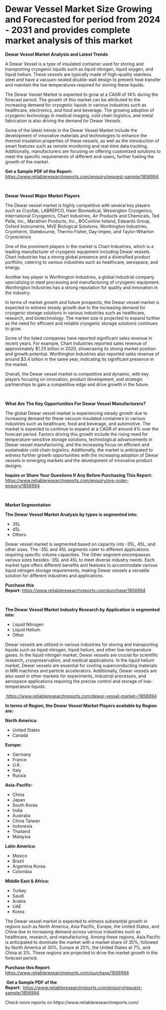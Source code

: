 <p><h1>Dewar Vessel Market Size Growing and Forecasted for period from 2024 - 2031 and provides complete market analysis of this market</h1></p><p><strong>Dewar Vessel Market Analysis and Latest Trends</strong></p>
<p><p>A Dewar Vessel is a type of insulated container used for storing and transporting cryogenic liquids such as liquid nitrogen, liquid oxygen, and liquid helium. These vessels are typically made of high-quality stainless steel and have a vacuum-sealed double-wall design to prevent heat transfer and maintain the low temperatures required for storing these liquids.</p><p>The Dewar Vessel Market is expected to grow at a CAGR of 14% during the forecast period. The growth of this market can be attributed to the increasing demand for cryogenic liquids in various industries such as healthcare, electronics, and food and beverage. The growing adoption of cryogenic technology in medical imaging, cold chain logistics, and metal fabrication is also driving the demand for Dewar Vessels.</p><p>Some of the latest trends in the Dewar Vessel Market include the development of innovative materials and technologies to enhance the thermal insulation properties of these vessels, as well as the introduction of smart features such as remote monitoring and real-time data tracking. Additionally, manufacturers are focusing on offering customized solutions to meet the specific requirements of different end-users, further fueling the growth of the market.</p></p>
<p><strong>Get a Sample PDF of the Report:&nbsp;</strong> <a href="https://www.reliableresearchreports.com/enquiry/request-sample/1856994">https://www.reliableresearchreports.com/enquiry/request-sample/1856994</a></p>
<p>&nbsp;</p>
<p><strong>Dewar Vessel Major Market Players</strong></p>
<p><p>The Dewar vessel market is highly competitive with several key players such as Cryofab, LABREPCO, Haier Biomedical, Wessington Cryogenics, International Cryogenics, Chart Industries, Air Products and Chemicals, Ted Pella, Inc., Marathon Products, Inc., BOConline Ireland, Edwards Group, Oxford Instruments, MVE Biological Solutions, Worthington Industries, Cryotherm, Statebourne, Thermo Fisher, Day-Impex, and Taylor-Wharton Cryoscience.</p><p>One of the prominent players in the market is Chart Industries, which is a leading manufacturer of cryogenic equipment including Dewar vessels. Chart Industries has a strong global presence and a diversified product portfolio, catering to various industries such as healthcare, aerospace, and energy.</p><p>Another key player is Worthington Industries, a global industrial company specializing in steel processing and manufacturing of cryogenic equipment. Worthington Industries has a strong reputation for quality and innovation in the industry.</p><p>In terms of market growth and future prospects, the Dewar vessel market is expected to witness steady growth due to the increasing demand for cryogenic storage solutions in various industries such as healthcare, research, and biotechnology. The market size is projected to expand further as the need for efficient and reliable cryogenic storage solutions continues to grow.</p><p>Some of the listed companies have reported significant sales revenue in recent years. For example, Chart Industries reported sales revenue of approximately $1.25 billion in 2020, showcasing its strong market position and growth potential. Worthington Industries also reported sales revenue of around $3.4 billion in the same year, indicating its significant presence in the market.</p><p>Overall, the Dewar vessel market is competitive and dynamic, with key players focusing on innovation, product development, and strategic partnerships to gain a competitive edge and drive growth in the future.</p></p>
<p>&nbsp;</p>
<p><strong>What Are The Key Opportunities For Dewar Vessel Manufacturers?</strong></p>
<p><p>The global Dewar vessel market is experiencing steady growth due to increasing demand for these vacuum-insulated containers in various industries such as healthcare, food and beverage, and automotive. The market is expected to continue to expand at a CAGR of around 4% over the forecast period. Factors driving this growth include the rising need for temperature-sensitive storage solutions, technological advancements in Dewar vessel manufacturing, and the increasing focus on efficient and sustainable cold chain logistics. Additionally, the market is anticipated to witness further growth opportunities with the increasing adoption of Dewar vessels in emerging markets and the development of innovative product designs.</p></p>
<p><strong>Inquire or Share Your Questions If Any Before Purchasing This Report:</strong> <a href="https://www.reliableresearchreports.com/enquiry/pre-order-enquiry/1856994">https://www.reliableresearchreports.com/enquiry/pre-order-enquiry/1856994</a></p>
<p>&nbsp;</p>
<p><strong>Market Segmentation</strong></p>
<p><strong>The Dewar Vessel Market Analysis by types is segmented into:</strong></p>
<p><ul><li>35L</li><li>45L</li><li>Others</li></ul></p>
<p><p>Dewar vessel market is segmented based on capacity into -35L, 45L, and other sizes. The -35L and 45L segments cater to different applications requiring specific volume capacities. The Other segment encompasses various sizes besides -35L and 45L to meet diverse industry needs. Each market type offers different benefits and features to accommodate various liquid nitrogen storage requirements, making Dewar vessels a versatile solution for different industries and applications.</p></p>
<p><strong>Purchase this Report:&nbsp;</strong><a href="https://www.reliableresearchreports.com/purchase/1856994">https://www.reliableresearchreports.com/purchase/1856994</a></p>
<p>&nbsp;</p>
<p><strong>The Dewar Vessel Market Industry Research by Application is segmented into:</strong></p>
<p><ul><li>Liquid Nitrogen</li><li>Liquid Helium</li><li>Other</li></ul></p>
<p><p>Dewar vessels are utilized in various industries for storing and transporting liquids such as liquid nitrogen, liquid helium, and other low-temperature gases. In the liquid nitrogen market, Dewar vessels are crucial for scientific research, cryopreservation, and medical applications. In the liquid helium market, Dewar vessels are essential for cooling superconducting materials in MRI machines and particle accelerators. Additionally, Dewar vessels are also used in other markets for experiments, industrial processes, and aerospace applications requiring the precise control and storage of low-temperature liquids.</p></p>
<p><a href="https://www.reliableresearchreports.com/dewar-vessel-market-r1856994">&nbsp;https://www.reliableresearchreports.com/dewar-vessel-market-r1856994</a></p>
<p><strong>In terms of Region, the Dewar Vessel Market Players available by Region are:</strong></p>
<p>
    <p> <strong> North America: </strong>
        <ul>
            <li>United States</li>
            <li>Canada</li>
        </ul>
        </p> 
    <p> <strong> Europe: </strong>
        <ul>
            <li>Germany</li>
            <li>France</li>
            <li>U.K.</li>
            <li>Italy</li>
            <li>Russia</li>
        </ul>
        </p> 
    <p> <strong> Asia-Pacific: </strong>
        <ul>
            <li>China</li>
            <li>Japan</li>
            <li>South Korea</li>
            <li>India</li>
            <li>Australia</li>
            <li>China Taiwan</li>
            <li>Indonesia</li>
            <li>Thailand</li>
            <li>Malaysia</li>
        </ul>
        </p> 
    <p> <strong> Latin America: </strong>
        <ul>
            <li>Mexico</li>
            <li>Brazil</li>
            <li>Argentina Korea</li>
            <li>Colombia</li>
        </ul>
        </p> 
    <p> <strong> Middle East & Africa: </strong>
        <ul>
            <li>Turkey</li>
            <li>Saudi</li>
            <li>Arabia</li>
            <li>UAE</li>
            <li>Korea</li>
        </ul>
    </p>
    </p>
<p><p>The Dewar vessel market is expected to witness substantial growth in regions such as North America, Asia Pacific, Europe, the United States, and China due to increasing demand across various industries such as healthcare, research, and manufacturing. Among these regions, Asia Pacific is anticipated to dominate the market with a market share of 35%, followed by North America at 30%, Europe at 25%, the United States at 7%, and China at 3%. These regions are projected to drive the market growth in the forecast period.</p></p>
<p><strong>Purchase this Report: </strong><a href="https://www.reliableresearchreports.com/purchase/1856994">https://www.reliableresearchreports.com/purchase/1856994</a></p>
<p>&nbsp;<strong>Get a Sample PDF of the Report:&nbsp;&nbsp;</strong><a href="https://www.reliableresearchreports.com/enquiry/request-sample/1856994">https://www.reliableresearchreports.com/enquiry/request-sample/1856994</a></p>
<p><strong></strong></p>
<p>Check more reports on https://www.reliableresearchreports.com/</p>